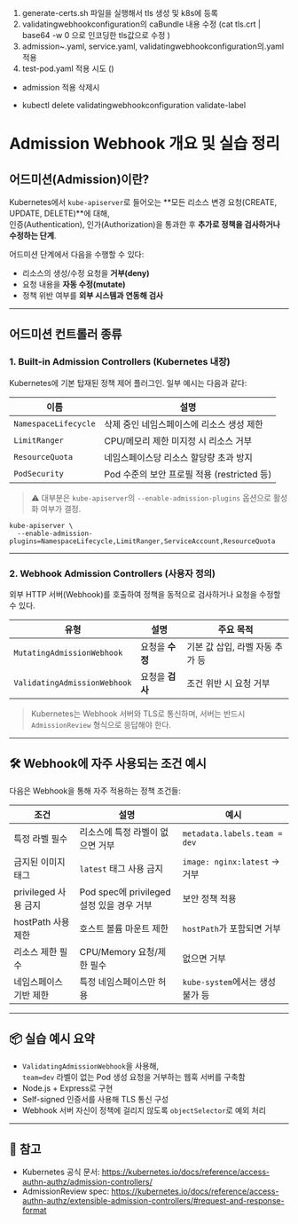 1. generate-certs.sh 파일을 실행해서 tls 생성 및 k8s에 등록
2. validatingwebhookconfiguration의 caBundle 내용 수정 (cat tls.crt | base64 -w 0 으로 인코딩한 tls값으로 수정 )
3. admission~.yaml, service.yaml, validatingwebhookconfiguration의.yaml 적용
4. test-pod.yaml 적용 시도 ()

- admission 적용 삭제시

* kubectl delete validatingwebhookconfiguration validate-label

# Admission Webhook 개요 및 실습 정리

## 어드미션(Admission)이란?

Kubernetes에서 `kube-apiserver`로 들어오는 **모든 리소스 변경 요청(CREATE, UPDATE, DELETE)**에 대해,  
인증(Authentication), 인가(Authorization)을 통과한 후 **추가로 정책을 검사하거나 수정하는 단계**.

어드미션 단계에서 다음을 수행할 수 있다:

- 리소스의 생성/수정 요청을 **거부(deny)**
- 요청 내용을 **자동 수정(mutate)**
- 정책 위반 여부를 **외부 시스템과 연동해 검사**

---

## 어드미션 컨트롤러 종류

### 1. Built-in Admission Controllers (Kubernetes 내장)

Kubernetes에 기본 탑재된 정책 제어 플러그인. 일부 예시는 다음과 같다:

| 이름                 | 설명                                        |
| -------------------- | ------------------------------------------- |
| `NamespaceLifecycle` | 삭제 중인 네임스페이스에 리소스 생성 제한   |
| `LimitRanger`        | CPU/메모리 제한 미지정 시 리소스 거부       |
| `ResourceQuota`      | 네임스페이스당 리소스 할당량 초과 방지      |
| `PodSecurity`        | Pod 수준의 보안 프로필 적용 (restricted 등) |

> ⚠️ 대부분은 `kube-apiserver`의 `--enable-admission-plugins` 옵션으로 활성화 여부가 결정.
```
kube-apiserver \
  --enable-admission-plugins=NamespaceLifecycle,LimitRanger,ServiceAccount,ResourceQuota
```
---

### 2. Webhook Admission Controllers (사용자 정의)

외부 HTTP 서버(Webhook)를 호출하여 정책을 동적으로 검사하거나 요청을 수정할 수 있다.

| 유형                         | 설명            | 주요 목적                       |
| ---------------------------- | --------------- | ------------------------------- |
| `MutatingAdmissionWebhook`   | 요청을 **수정** | 기본 값 삽입, 라벨 자동 추가 등 |
| `ValidatingAdmissionWebhook` | 요청을 **검사** | 조건 위반 시 요청 거부          |

> Kubernetes는 Webhook 서버와 TLS로 통신하며, 서버는 반드시 `AdmissionReview` 형식으로 응답해야 한다.

---

## 🛠️ Webhook에 자주 사용되는 조건 예시

다음은 Webhook을 통해 자주 적용하는 정책 조건들:

| 조건                   | 설명                                      | 예시                             |
| ---------------------- | ----------------------------------------- | -------------------------------- |
| 특정 라벨 필수         | 리소스에 특정 라벨이 없으면 거부          | `metadata.labels.team = dev`     |
| 금지된 이미지 태그     | `latest` 태그 사용 금지                   | `image: nginx:latest` → 거부     |
| privileged 사용 금지   | Pod spec에 privileged 설정 있을 경우 거부 | 보안 정책 적용                   |
| hostPath 사용 제한     | 호스트 볼륨 마운트 제한                   | `hostPath`가 포함되면 거부       |
| 리소스 제한 필수       | CPU/Memory 요청/제한 필수                 | 없으면 거부                      |
| 네임스페이스 기반 제한 | 특정 네임스페이스만 허용                  | `kube-system`에서는 생성 불가 등 |

---

## 📦 실습 예시 요약

- `ValidatingAdmissionWebhook`을 사용해,  
  `team=dev` 라벨이 없는 Pod 생성 요청을 거부하는 웹훅 서버를 구축함
- Node.js + Express로 구현
- Self-signed 인증서를 사용해 TLS 통신 구성
- Webhook 서버 자신이 정책에 걸리지 않도록 `objectSelector`로 예외 처리

---

## 📝 참고

- Kubernetes 공식 문서: https://kubernetes.io/docs/reference/access-authn-authz/admission-controllers/
- AdmissionReview spec: https://kubernetes.io/docs/reference/access-authn-authz/extensible-admission-controllers/#request-and-response-format
